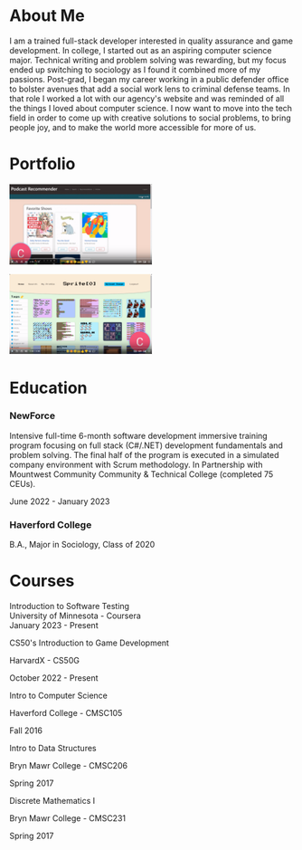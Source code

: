 # About Me

I am a trained full-stack developer interested in quality assurance and game development. In college, I started out as an aspiring computer science major. Technical writing and problem solving was rewarding, but my focus ended up switching to sociology as I found it combined more of my passions. Post-grad, I began my career working in a public defender office to bolster avenues that add a social work lens to criminal defense teams. In that role I worked a lot with our agency's website and was reminded of all the things I loved about computer science. I now want to move into the tech field in order to come up with creative solutions to social problems, to bring people joy, and to make the world more accessible for more of us.


# Portfolio

[<img src="./Podcast-Recommender-thumbnail.png" width="50%">](https://www.youtube.com/watch?v=1zLuU1YBDWY&ab_channel=CaraNetzer)

[<img src="./Sprite%5B0%5D-thumbnail.png" width="50%">](https://www.youtube.com/watch?v=fN48v7ZmaWk&ab_channel=CaraNetzer)




# Education

### NewForce 

Intensive full-time 6-month software development immersive training program focusing on full stack (C#/.NET) development fundamentals and problem solving. The final half of the program is executed in a simulated company environment with Scrum methodology. In Partnership with Mountwest Community Community & Technical College (completed 75 CEUs).

June 2022 - January 2023


### Haverford College
B.A., Major in Sociology, Class of 2020


# Courses

Introduction to Software Testing<br>
University of Minnesota - Coursera<br>
January 2023 - Present<br>






CS50's Introduction to Game Development

HarvardX - CS50G

October 2022 - Present


Intro to Computer Science

Haverford College - CMSC105

Fall 2016


Intro to Data Structures

Bryn Mawr College - CMSC206 

Spring 2017


Discrete Mathematics I

Bryn Mawr College - CMSC231 

Spring 2017